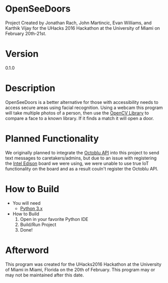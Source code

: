 # OpenSeeDoors
Project Created by Jonathan Rach, John Martincic, Evan Williams, and Karthik Vijay for the UHacks 2016 Hackathon at the University of Miami on February 20th-21st.

# Version
0.1.0

# Description
OpenSeeDoors is a better alternative for those with accessibility needs to access secure areas using facial recognition. Using a webcam this program will take multiple photos of a person, then use the [OpenCV Library](http://opencv.org/) to compare a face to a known library. If it finds a match it will open a door.

# Planned Functionality
We originally planned to integrate the [Octoblu API](https://developer.octoblu.com/) into this project to send text messages to caretakers/admins, but due to an issue with registering the [Intel Edison](https://software.intel.com/en-us/iot/hardware/edison) board we were using, we were unable to use true IoT functionality on the board and as a result couln't register the Octoblu API.

# How to Build
* You will need
    * [Python 3.x](https://www.python.org/)
* How to Build
    1. Open in your favorite Python IDE
    2. Build/Run Project
    3. Done!

# Afterword
This program was created for the UHacks2016 Hackathon at the University of Miami in Miami, Florida on the 20th of February. This program may or may not be maintained after this date.
